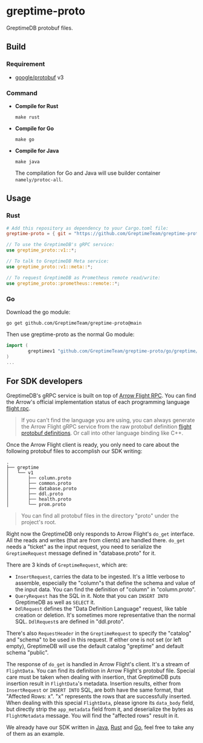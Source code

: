 # greptime-proto

GreptimeDB protobuf files.

## Build

### Requirement

- [google/protobuf][protobuf] v3

### Command

- **Compile for Rust**

  ```console
  make rust
  ```

- **Compile for Go**

  ```console
  make go
  ```

- **Compile for Java**

  ```console
  make java
  ```

  The compilation for Go and Java will use builder container `namely/protoc-all`.

## Usage

### Rust

```Toml
# Add this repository as dependency to your Cargo.toml file:
greptime-proto = { git = "https://github.com/GreptimeTeam/greptime-proto.git" }
```

```Rust
// To use the GreptimeDB's gRPC service:
use greptime_proto::v1::*;

// To talk to GreptimeDB Meta service:
use greptime_proto::v1::meta::*;

// To request GreptimeDB as Prometheus remote read/write:
use greptime_proto::prometheus::remote::*;
```

### Go

Download the go module:

```console
go get github.com/GreptimeTeam/greptime-proto@main
```

Then use greptime-proto as the normal Go module:

```go
import (
        greptimev1 "github.com/GreptimeTeam/greptime-proto/go/greptime/v1"
)
...
```

## For SDK developers

GreptimeDB's gRPC service is built on top of [Arrow Flight RPC][flight].  You can find the Arrow's
official implementation status of each programming language [flight rpc][flight-rpc].

> If you can't find the language you are using, you can always generate the Arrow Flight gRPC
> service from the raw protobuf definition [flight protobuf definitions][flight-protobuf]. Or call
> into other language binding like C++.

Once the Arrow Flight client is ready, you only need to care about the following protobuf files to
accomplish our SDK writing:

```console
.
├── greptime
│   └── v1
│       ├── column.proto
│       ├── common.proto
│       ├── database.proto
│       ├── ddl.proto
│       ├── health.proto
│       └── prom.proto
```

> You can find all protobuf files in the directory "proto" under the project's root.

Right now the GreptimeDB only responds to Arrow Flight's `do_get` interface. All the reads and
writes (that are from clients) are handled there. `do_get` needs a "ticket" as the input request,
you need to serialize the `GreptimeRequest` message defined in "database.proto" for it.

There are 3 kinds of `GreptimeRequest`, which are:

- `InsertRequest`, carries the data to be ingested. It's a little verbose to assemble, especially
  the "column"s that define the schema and value of the input data. You can find the definition of
  "column" in "column.proto".
- `QueryRequest` has the SQL in it. Note that you can `INSERT INTO` GreptimeDB as well as `SELECT`
  it.
- `DdlRequest` defines the "Data Definition Language" request, like table creation or deletion. It's
  sometimes more representative than the normal SQL. `DdlRequest`s are defined in "ddl.proto".

There's also `RequestHeader` in the `GreptimeRequest` to specify the "catalog" and "schema" to be
used in this request. If either one is not set (or left empty), GreptimeDB will use the default
catalog "greptime" and default schema "public".

The response of `do_get` is handled in Arrow Flight's client. It's a stream of `FlightData`. You can
find its definition in Arrow Flight's protobuf file. Special care must be taken when dealing with
insertion, that GreptimeDB puts insertion result in `FlightData`'s metadata. Insertion results,
either from `InsertRequest` or `INSERT INTO` SQL, are both have the same format, that "Affected
Rows: x". "x" represents the rows that are successfully inserted. When dealing with this special
`FlightData`, please ignore its `data_body` field, but directly strip the `app_metadata` field from
it, and deserialize the bytes as `FlightMetadata` message. You will find the "affected rows" result
in it.

We already have our SDK written in [Java][java-sdk], [Rust]() and [Go][go-sdk], feel free to take
any of them as an example.

<!-- links -->
[protobuf]: https://github.com/protocolbuffers/protobuf
[flight]: https://arrow.apache.org/docs/format/Flight.html
[flight-rpc]: https://arrow.apache.org/docs/status.html#flight-rpc
[flight-protobuf]: https://arrow.apache.org/docs/format/Flight.html#protocol-buffer-definitions
[java-sdk]: https://github.com/GreptimeTeam/greptimedb-client-java
[go-sdk]: https://github.com/GreptimeTeam/greptimedb-client-go
